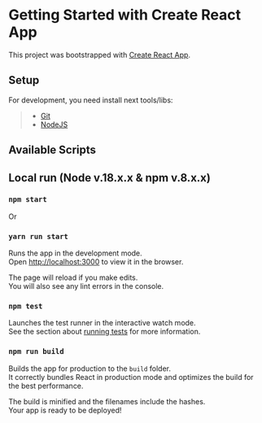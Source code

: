 # Getting Started with Create React App

This project was bootstrapped with [Create React App](https://github.com/facebook/create-react-app).

## Setup
For development, you need install next tools/libs:
> + [Git](https://git-scm.com)
> + [NodeJS](https://nodejs.org/en/)

## Available Scripts

## Local run (Node v.18.x.x & npm v.8.x.x)

### `npm start`

Or

### `yarn run start`

Runs the app in the development mode.\
Open [http://localhost:3000](http://localhost:3000) to view it in the browser.

The page will reload if you make edits.\
You will also see any lint errors in the console.

### `npm test`

Launches the test runner in the interactive watch mode.\
See the section about [running tests](https://facebook.github.io/create-react-app/docs/running-tests) for more information.

### `npm run build`

Builds the app for production to the `build` folder.\
It correctly bundles React in production mode and optimizes the build for the best performance.

The build is minified and the filenames include the hashes.\
Your app is ready to be deployed!

